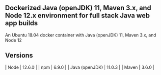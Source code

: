 ## Dockerized Java (openJDK) 11, Maven 3.x, and Node 12.x environment for full stack Java web app builds

An Ubuntu 18.04 docker container with Java (openJDK) 11, Maven 3.x, and Node 12

## Versions

| Node  | 12.6.0  |
| npm | 6.9.0  |
| Java (openJDK)  | 11.0.3  |
| Maven | 3.6.0  |
